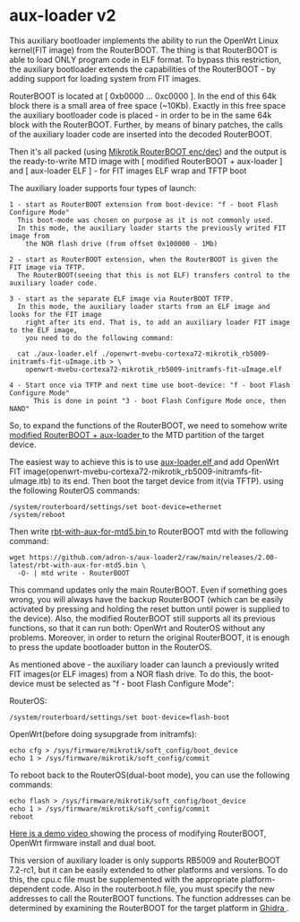 # aux-loader v2

This auxiliary bootloader implements the ability to run the OpenWrt Linux kernel(FIT image) from the RouterBOOT.
The thing is that RouterBOOT is able to load ONLY program code in ELF format. To bypass this restriction,
the auxiliary bootloader extends the capabilities of the RouterBOOT - by adding support for loading system from FIT images.

RouterBOOT is located at [ 0xb0000 ... 0xc0000 ]. In the end of this 64k block there is a small area of free space (~10Kb).
Exactly in this free space the auxiliary bootloader code is placed - in order to be in the same 64k block with the RouterBOOT.
Further, by means of binary patches, the calls of the auxiliary loader code are inserted into the decoded RouterBOOT.

Then it's all packed (using [Mikrotik RouterBOOT enc/dec](https://github.com/adron-s/mtik_routerboot_encdec.git)) and the output
is the ready-to-write MTD image with [ modified RouterBOOT + aux-loader ] and [ aux-loader ELF ] - for FIT images ELF wrap and TFTP boot

The auxiliary loader supports four types of launch:

	1 - start as RouterBOOT extension from boot-device: "f - boot Flash Configure Mode"
	  This boot-mode was chosen on purpose as it is not commonly used.
	  In this mode, the auxiliary loader starts the previously writed FIT image from
	    the NOR flash drive (from offset 0x100000 - 1Mb)

	2 - start as RouterBOOT extension, when the RouterBOOT is given the FIT image via TFTP.
	  The RouterBOOT(seeing that this is not ELF) transfers control to the auxiliary loader code.

	3 - start as the separate ELF image via RouterBOOT TFTP.
	  In this mode, the auxiliary loader starts from an ELF image and looks for the FIT image
	    right after its end. That is, to add an auxiliary loader FIT image to the ELF image,
	    you need to do the following command:

	  cat ./aux-loader.elf ./openwrt-mvebu-cortexa72-mikrotik_rb5009-initramfs-fit-uImage.itb > \
	    openwrt-mvebu-cortexa72-mikrotik_rb5009-initramfs-fit-uImage.elf

	4 - Start once via TFTP and next time use boot-device: "f - boot Flash Configure Mode"
	      This is done in point "3 - boot Flash Configure Mode once, then NAND"

So, to expand the functions of the RouterBOOT, we need to somehow write 
[ modified RouterBOOT + aux-loader ](https://github.com/adron-s/aux-loader2/raw/main/releases/2.00-latest/rbt-with-aux-for-mtd5.bin)
to the MTD partition of the target device.

The easiest way to achieve this is to use [ aux-loader.elf ](https://github.com/adron-s/aux-loader2/raw/main/releases/2.00-latest/aux-loader.elf)
and add OpenWrt FIT image(openwrt-mvebu-cortexa72-mikrotik_rb5009-initramfs-fit-uImage.itb) to its end. Then boot the target device from it(via TFTP).
using the following RouterOS commands:

```
/system/routerboard/settings/set boot-device=ethernet
/system/reboot
```

Then write [ rbt-with-aux-for-mtd5.bin ](https://github.com/adron-s/aux-loader2/raw/main/releases/2.00-latest/rbt-with-aux-for-mtd5.bin)
to RouterBOOT mtd with the following command:

```
wget https://github.com/adron-s/aux-loader2/raw/main/releases/2.00-latest/rbt-with-aux-for-mtd5.bin \
  -O- | mtd write - RouterBOOT
```

This command updates only the main RouterBOOT. Even if something goes wrong, you will always have the backup RouterBOOT
(which can be easily activated by pressing and holding the reset button until power is supplied to the device).
Also, the modified RouterBOOT still supports all its previous functions, so that it can run both: OpenWrt and RouterOS
without any problems. Moreover, in order to return the original RouterBOOT, it is enough to press the update
bootloader button in the RouterOS.

As mentioned above - the auxiliary loader can launch a previously writed FIT images(or ELF images) from a NOR flash drive.
To do this, the boot-device must be selected as "f - boot Flash Configure Mode":

  RouterOS:

```
/system/routerboard/settings/set boot-device=flash-boot
```

  OpenWrt(before doing sysupgrade from initramfs):

```
echo cfg > /sys/firmware/mikrotik/soft_config/boot_device
echo 1 > /sys/firmware/mikrotik/soft_config/commit 
```

To reboot back to the RouterOS(dual-boot mode), you can use the following commands:

```
echo flash > /sys/firmware/mikrotik/soft_config/boot_device
echo 1 > /sys/firmware/mikrotik/soft_config/commit
reboot
```

[ Here is a demo video ](https://www.youtube.com/watch?v=MrPhoWplKxw) showing the process of modifying
RouterBOOT, OpenWrt firmware install and dual boot.

This version of auxiliary loader is only supports RB5009 and RouterBOOT 7.2-rc1, but it can be easily
extended to other platforms and versions. To do this, the cpu.c file must be supplemented with the
appropriate platform-dependent code. Also in the routerboot.h file, you must specify the new addresses
to call the RouterBOOT functions. The function addresses can be determined by examining the RouterBOOT
for the target platform in [ Ghidra ](https://ghidra-sre.org).
